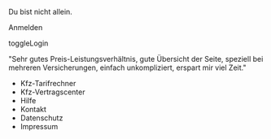 Du bist nicht allein.

Anmelden

toggleLogin

"Sehr gutes Preis-Leistungsverhältnis, gute Übersicht der Seite, speziell bei
mehreren Versicherungen, einfach unkompliziert, erspart mir viel Zeit."

  * Kfz-Tarifrechner
  * Kfz-Vertragscenter
  * Hilfe
  * Kontakt
  * Datenschutz
  * Impressum

